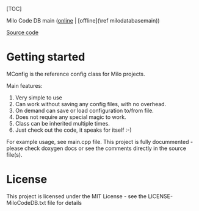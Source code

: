 [TOC]

Milo Code DB main ([online](https://docs.milosolutions.com/milo-code-db/main/) | [offline](\ref milodatabasemain))

[Source code](https://github.com/milosolutions/mconfig)

# Getting started

MConfig is the reference config class for Milo projects.

Main features:
1. Very simple to use
2. Can work without saving any config files, with no overhead.
3. On demand can save or load configuration to/from file.
4. Does not require any special magic to work.
5. Class can be inherited multiple times.
6. Just check out the code, it speaks for itself :-)

For example usage, see main.cpp file. This project is fully docummented - please
check doxygen docs or see the comments directly in the source file(s).

# License

This project is licensed under the MIT License - see the LICENSE-MiloCodeDB.txt file for details
